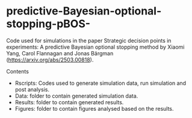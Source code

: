 # predictive-Bayesian-optional-stopping-pBOS-
Code used for simulations in the paper Strategic decision points in experiments: A predictive Bayesian optional stopping method
by Xiaomi Yang, Carol Flannagan and Jonas Bärgman (https://arxiv.org/abs/2503.00818).

Contents
* Rscripts: Codes used to generate simulation data, run simulation and post analysis.
* Data: folder to contain generated simulation data.
* Results: folder to contain generated results.
* Figures: folder to contain figures analysed based on the results.


